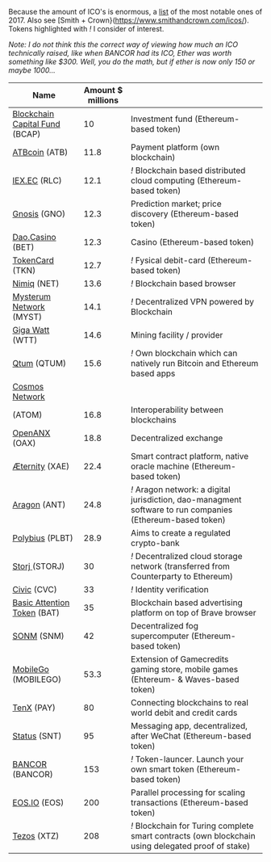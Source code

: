 Because the amount of ICO's is enormous, a [list](https://next.autonomous.com/download-token-mania/) of the most notable ones of 2017. Also see [Smith + Crown}(https://www.smithandcrown.com/icos/). Tokens highlighted with *!* I consider of interest.

*Note: I do not think this  the correct way of viewing how much an ICO technically raised, like when BANCOR had its ICO, Ether was worth something like $300. Well, you do the math, but if ether is now only 150 or maybe 1000...*

| Name | Amount $ millions |  |
| --------- | -------- | -------- |
| [Blockchain Capital Fund](http://blockchain.capital/) (BCAP) | 10 | Investment fund (Ethereum-based token) |
| [ATBcoin](https://atbcoin.com/) (ATB) | 11.8 | Payment platform (own blockchain)  |
| [IEX.EC](http://iex.ec/) (RLC) | 12.1 | *!* Blockchain based distributed cloud computing (Ethereum-based token) |
| [Gnosis](https://gnosis.pm/) (GNO) | 12.3 | Prediction market; price discovery (Ethereum-based token) |
| [Dao.Casino](https://dao.casino/) (BET) | 12.3 | Casino (Ethereum-based token) |
| [TokenCard](https://tokencard.io/) (TKN) | 12.7 | *!* Fysical debit-card (Ethereum-based token) | 
| [Nimiq](https://nimiq.com/) (NET) | 13.6 | *!* Blockchain based browser |
| [Mysterum Network](https://mysterium.network/) (MYST) | 14.1 | *!* Decentralized VPN powered by Blockchain |
| [Giga Watt](https://cryptonomos.com/wtt/) (WTT) | 14.6 | Mining facility / provider |
| [Qtum](https://qtum.org/en/) (QTUM) | 15.6 | *!* Own blockchain which can natively run Bitcoin and Ethereum based apps |
| [Cosmos Network](https://cosmos.network/) 
(ATOM) | 16.8 | Interoperability between blockchains |
| [OpenANX](https://www.openanx.org/en/) (OAX) | 18.8 | Decentralized exchange |
| [Æternity](https://www.aeternity.com/) (XAE) | 22.4 | Smart contract platform, native oracle machine (Ethereum-based token) |
| [Aragon](https://aragon.one/) (ANT) | 24.8 | *!* Aragon network: a digital jurisdiction, dao-managment software to run companies (Ethereum-based token) |
| [Polybius](https://polybius.io/) (PLBT) | 28.9 | Aims to create a regulated crypto-bank |
| [Storj ](https://storj.io/)(STORJ) | 30 | *!* Decentralized cloud storage network (transferred from Counterparty to Ethereum) |
| [Civic](https://www.civic.com/) (CVC) | 33 | *!* Identity verification |
| [Basic Attention Token](https://www.basicattentiontoken.org/) (BAT) | 35 | Blockchain based advertising platform on top of Brave browser |
| [SONM](https://sonm.io/) (SNM) | 42 | Decentralized fog supercomputer (Ethereum-based token) |
| [MobileGo](https://mobilego.io/) (MOBILEGO) | 53.3 | Extension of Gamecredits gaming store, mobile games (Ehtereum- & Waves-based token) |
| [TenX](https://www.tenx.tech/) (PAY) | 80 | Connecting blockchains to real world debit and credit cards |
| [Status](https://status.im/) (SNT) | 95 | Messaging app, decentralized, after WeChat (Ethereum-based token) |
| [BANCOR](https://www.bancor.network/) (BANCOR) | 153 | *!* Token-launcer. Launch your own smart token (Ethereum-based token) |
| [EOS.IO](https://eos.io/) (EOS) | 200 | Parallel processing for scaling transactions (Ethereum-based token)  |
| [Tezos](https://www.tezos.com/) (XTZ) | 208 | *!* Blockchain for Turing complete smart contracts (own blockchain using delegated proof of stake) |
